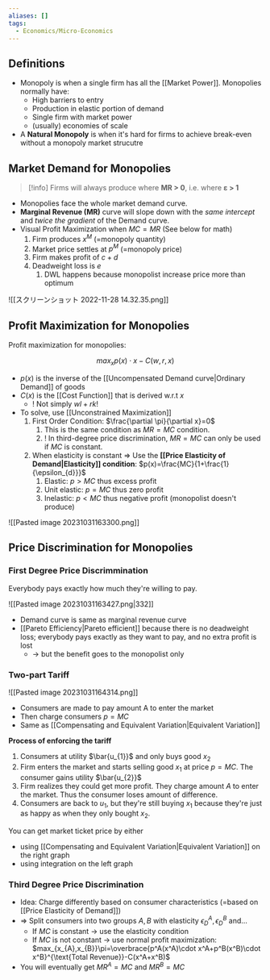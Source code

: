 ```yaml
---
aliases: []
tags:
  - Economics/Micro-Economics
---
```

## Definitions

- Monopoly is when a single firm has all the [[Market Power]]. Monopolies normally have:
	- High barriers to entry
	- Production in elastic portion of demand
	- Single firm with market power
	- (usually) economies of scale
- A **Natural Monopoly** is when it's hard for firms to achieve break-even without a monopoly market strucutre

## Market Demand for Monopolies

> [!info] Firms will always produce where **MR > 0**, i.e. where **ε > 1**

- Monopolies face the whole market demand curve.
- **Marginal Revenue (MR)** curve will slope down with the _same intercept_ and _twice the gradient_ of the Demand curve.
- Visual Profit Maximization when $MC=MR$ (See below for math)
	1. Firm produces $x^M$ (=monopoly quantity)
	2. Market price settles at $p^M$ (=monopoly price)
	3. Firm makes profit of $c+d$
	4. Deadweight loss is $e$
		1. DWL happens because monopolist increase price more than optimum

![[スクリーンショット 2022-11-28 14.32.35.png]]

## Profit Maximization for Monopolies

Profit maximization for monopolies:

$$
max_{x} p(x)\cdot x-C(w,r,x)
$$

- $p(x)$ is the inverse of the [[Uncompensated Demand curve|Ordinary Demand]] of goods
- $C(x)$ is the [[Cost Function]] that is derived w.r.t $x$
	- ! Not simply $wl+rk$!
- To solve, use [[Unconstrained Maximization]]
	1. First Order Condition: $\frac{\partial \pi}{\partial x}=0$
		1. This is the same condition as $MR=MC$ condition.
		2. ! In third-degree price discrimination, $MR=MC$ can only be used if $MC$ is constant.
	2. When elasticity is constant ⇒ Use the **[[Price Elasticity of Demand|Elasticity]] condition**: $p(x)=\frac{MC}{1+\frac{1}{\epsilon_{d}}}$
		1. Elastic: $p>MC$ thus excess profit
		2. Unit elastic: $p=MC$ thus zero profit
		3. Inelastic: $p<MC$ thus negative profit (monopolist doesn't produce)

![[Pasted image 20231031163300.png]]

## Price Discrimination for Monopolies

### First Degree Price Discrimmination
Everybody pays exactly how much they're willing to pay.

![[Pasted image 20231031163427.png|332]]

- Demand curve is same as marginal revenue curve
- [[Pareto Efficiency|Pareto efficient]] because there is no deadweight loss; everybody pays exactly as they want to pay, and no extra profit is lost
	- → but the benefit goes to the monopolist only

### Two-part Tariff

![[Pasted image 20231031164314.png]]
- Consumers are made to pay amount A to enter the market
- Then charge consumers $p=MC$
- Same as [[Compensating and Equivalent Variation|Equivalent Variation]]

**Process of enforcing the tariff**
1. Consumers at utility $\bar{u_{1}}$ and only buys good $x_2$
2. Firm enters the market and starts selling good $x_{1}$ at price $p=MC$. The consumer gains utility $\bar{u_{2}}$
3. Firm realizes they could get more profit. They charge amount $A$ to enter the market. Thus the consumer loses amount of $\text{difference}$.
4. Consumers are back to $u_{1}$, but they're still buying $x_{1}$ because they're just as happy as when they only bought $x_{2}$.

You can get market ticket price by either
- using [[Compensating and Equivalent Variation|Equivalent Variation]] on the right graph
- using integration on the left graph

### Third Degree Price Discrimination
- Idea: Charge differently based on consumer characteristics (=based on [[Price Elasticity of Demand]])
- ⇒ Split consumers into two groups $A,B$ with elasticity $\epsilon_{D}^A,\epsilon_{D}^B$ and…
	- If $MC$ is constant → use the elasticity condition
	- If $MC$ is not constant → use normal profit maximization:
	  $max_{x_{A},x_{B}}\pi=\overbrace{p^A(x^A)\cdot x^A+p^B(x^B)\cdot x^B}^{\text{Total Revenue}}-C(x^A+x^B)$
- You will eventually get $MR^A=MC$ and $MR^B=MC$
